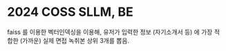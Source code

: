 # 2024 COSS SLLM, BE
faiss 를 이용한 벡터인덱싱을 이용해, 유저가 입력한 정보 (자기소개서 등) 에 가장 적합한 (가까운) 실제 면접 녹취본 상위 3개를 뽑음.
